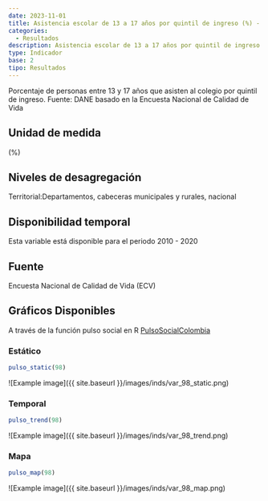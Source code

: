 ```yaml
---
date: 2023-11-01
title: Asistencia escolar de 13 a 17 años por quintil de ingreso (%) - quintil 5 (zona)
categories:
  - Resultados
description: Asistencia escolar de 13 a 17 años por quintil de ingreso (%) - quintil 5
type: Indicador
base: 2
tipo: Resultados
--- 
```


Porcentaje de personas entre 13 y 17 años que asisten al colegio por quintil de ingreso.
Fuente: DANE basado en la Encuesta Nacional de Calidad de Vida

## Unidad de medida
(%)

## Niveles de desagregación
Territorial:Departamentos, cabeceras municipales y rurales, nacional

## Disponibilidad temporal
Esta variable está disponible para el periodo 2010 - 2020

## Fuente
Encuesta Nacional de Calidad de Vida (ECV)

## Gráficos Disponibles

A través de la función pulso social en R [PulsoSocialColombia](https://github.com/pulsosocialcolombia/PulsoSocialColombia)

### Estático

``` R
pulso_static(98)
```

![Example image]({{ site.baseurl }}/images/inds/var_98_static.png)

### Temporal

``` R
pulso_trend(98)
```

![Example image]({{ site.baseurl }}/images/inds/var_98_trend.png)

### Mapa

``` R
pulso_map(98)
```

![Example image]({{ site.baseurl }}/images/inds/var_98_map.png)